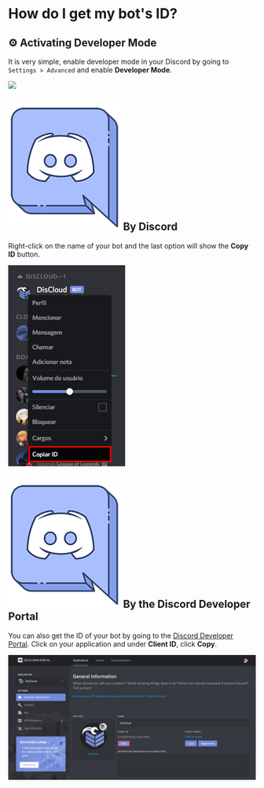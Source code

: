 # How do I get my bot's ID?

## :gear: Activating Developer Mode

It is very simple, enable developer mode in your Discord by going to `Settings > Advanced` and enable **Developer Mode**.

![](<../../.gitbook/assets/image (35) (1).png>)

## <img src="../../.gitbook/assets/discordlogo1.png" alt="" data-size="line"> By Discord

Right-click on the name of your bot and the last option will show the **Copy ID** button.

![](<../../.gitbook/assets/image (1).png>)

## <img src="../../.gitbook/assets/discordlogo1.png" alt="" data-size="line"> By the Discord Developer Portal

You can also get the ID of your bot by going to the [Discord Developer Portal](https://discord.com/developers/applications/). Click on your application and under **Client ID**, click **Copy**.

![](<../../.gitbook/assets/image (18).png>)
